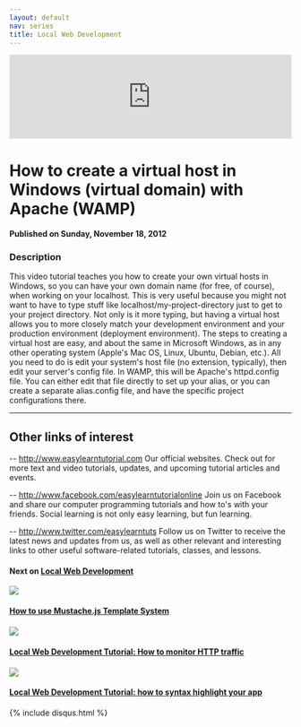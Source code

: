 ```yaml
---
layout: default
nav: series
title: Local Web Development
---
```


<div class="container">
    <div class="row mt grid">
        <div class="mt"></div>
        <div class="row" style="margin-bottom: 20px;">
            <div class="col-sm-push-1 col-sm-10 col-md-push-2 col-md-8">
                <div class="video-container">
                    <iframe width="100%" src="https://www.youtube.com/embed/cZ9FU7x97qw" frameborder="0" allowfullscreen></iframe>
                </div>
            </div>
            <div class="clearfix"></div>
            <div class="col-md-8">
                <h1>How to create a virtual host in Windows (virtual domain) with Apache (WAMP)</h1>
                <h4>Published on Sunday, November 18, 2012</h4>
                <h3>Description</h3>
                <p>This video tutorial teaches you how to create your own virtual hosts in Windows, so you can have your own domain name (for free, of course), when working on your localhost. This is very useful because you might not want to have to type stuff like localhost/my-project-directory just to get to your project directory. Not only is it more typing, but having a virtual host allows you to more closely match your development environment and your production environment (deployment environment). The steps to creating a virtual host are easy, and about the same in Microsoft Windows, as in any other operating system (Apple's Mac OS, Linux, Ubuntu, Debian, etc.). All you need to do is edit your system's host file (no extension, typically), then edit your server's config file. In WAMP, this will be Apache's httpd.config file. You can either edit that file directly to set up your alias, or you can create a separate alias.config file, and have the specific project configurations there.

--------------------------------
Other links of interest
--------------------------------

-- http://www.easylearntutorial.com Our official websites. Check out for more text and video tutorials, updates, and upcoming tutorial articles and events.

-- http://www.facebook.com/easylearntutorialonline Join us on Facebook and share our computer programming tutorials and how to's with your friends. Social learning is not only easy learning, but fun learning.

-- http://www.twitter.com/easylearntuts Follow us on Twitter to receive the latest news and updates from us, as well as other relevant and interesting links to other useful software-related tutorials, classes, and lessons.</p>
            </div>
            <div class="col-md-4">
                <h4>Next on <a href="/series/local-web-development">Local Web Development</a></h4><div class="row" style="margin-bottom: 20px">
            <div class="col-md-6">
                <a href="/series/local-web-development/how-to-use-mustache-js-template-system">
                    <img src="/img/blank.gif" data-echo="https://i.ytimg.com/vi/JlmoQBF2lvw/hqdefault.jpg" class="img-responsive" />
                </a>
            </div>
            <div class="col-md-6">
                <h4>
                    <a href="/series/local-web-development/how-to-use-mustache-js-template-system">How to use Mustache.js Template System</a>
                </h4>
            </div>
        </div><div class="row" style="margin-bottom: 20px">
            <div class="col-md-6">
                <a href="/series/local-web-development/local-web-development-tutorial-how-to-monitor-http-traffic">
                    <img src="/img/blank.gif" data-echo="https://i.ytimg.com/vi/lXbUAUdzbmI/hqdefault.jpg" class="img-responsive" />
                </a>
            </div>
            <div class="col-md-6">
                <h4>
                    <a href="/series/local-web-development/local-web-development-tutorial-how-to-monitor-http-traffic">Local Web Development Tutorial: How to monitor HTTP traffic</a>
                </h4>
            </div>
        </div><div class="row" style="margin-bottom: 20px">
            <div class="col-md-6">
                <a href="/series/local-web-development/local-web-development-tutorial-how-to-syntax-highlight-your-app">
                    <img src="/img/blank.gif" data-echo="https://i.ytimg.com/vi/ovmVJVr-iPQ/hqdefault.jpg" class="img-responsive" />
                </a>
            </div>
            <div class="col-md-6">
                <h4>
                    <a href="/series/local-web-development/local-web-development-tutorial-how-to-syntax-highlight-your-app">Local Web Development Tutorial: how to syntax highlight your app</a>
                </h4>
            </div>
        </div>
            </div>
            <div class="col-md-8">
                {% include disqus.html %}
            </div>
        </div>
    </div>
    <div class="row mt grid"></div>
</div>
